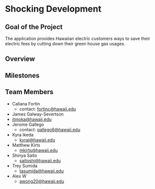 # Shocking Development 

## Goal of the Project 
The application provides Hawaiian electric customers ways to save their electric fees by cutting down their green house gas usages.

## Overview 

## Milestones 


## Team Members 
* Caliana Fortin 
  * contact: fortinc@hawaii.edu
*  James Galway-Severtson
  * jtmoka@hawaii.edu
* Jerome Gallego
  * contact: gallego6@hawaii.edu
* Kyra Ikeda 
  * kyrai@hawaii.edu
* Matthew Kirts 
  * mkirts@hawaii.edu
* Shinya Saito 
  * saitoshi@hawaii.edu
* Trey Sumida
  * tasumida@hawaii.edu
* Alex W 
  * awong20@hawaii.edu
